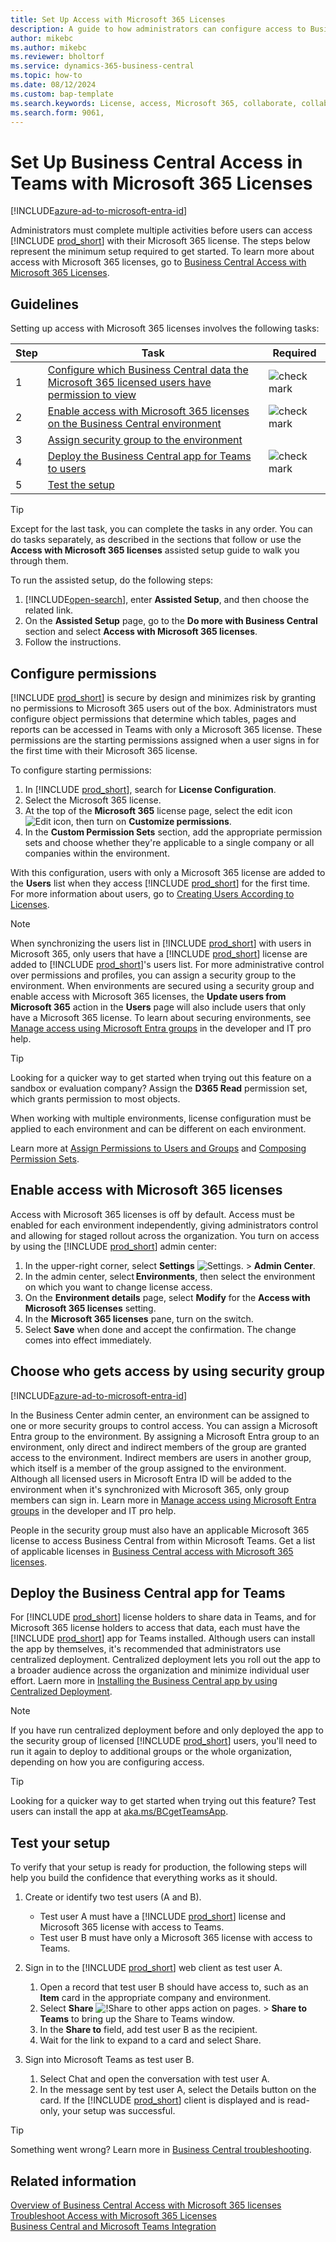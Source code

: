 ```yaml
---
title: Set Up Access with Microsoft 365 Licenses
description: A guide to how administrators can configure access to Business Central with Microsoft 365 licenses. 
author: mikebc
ms.author: mikebc 
ms.reviewer: bholtorf
ms.service: dynamics-365-business-central 
ms.topic: how-to
ms.date: 08/12/2024
ms.custom: bap-template
ms.search.keywords: License, access, Microsoft 365, collaborate, collaboration, Teams, Microsoft Teams
ms.search.form: 9061,
---
```

# Set Up Business Central Access in Teams with Microsoft 365 Licenses

[!INCLUDE[azure-ad-to-microsoft-entra-id](~/../shared-content/shared/azure-ad-to-microsoft-entra-id.md)]

Administrators must complete multiple activities before users can access [!INCLUDE [prod_short](includes/prod_short.md)] with their Microsoft 365 license. The steps below represent the minimum setup required to get started. To learn more about access with Microsoft 365 licenses, go to [Business Central Access with Microsoft 365 Licenses](admin-access-with-m365-license.md).

## Guidelines

Setting up access with Microsoft 365 licenses involves the following tasks:

|Step|Task|Required|
|-|-|-|
|1|[Configure which Business Central data the Microsoft 365 licensed users have permission to view](#configure-permissions)|![check mark](media/check.png "check")|
|2|[Enable access with Microsoft 365 licenses on the Business Central environment](#enable-access-with-microsoft-365-licenses)|![check mark](media/check.png "check")|
|3|[Assign security group to the environment](#choose-who-gets-access-by-using-security-group)|
|4|[Deploy the Business Central app for Teams to users](#deploy-the-business-central-app-for-teams)|![check mark](media/check.png "check")|
|5|[Test the setup](#test-your-setup)||

> [!TIP]
> Except for the last task, you can complete the tasks in any order. You can do tasks separately, as described in the sections that follow or use the **Access with Microsoft 365 licenses** assisted setup guide to walk you through them.
>
> To run the assisted setup, do the following steps:
>
> 1. [!INCLUDE[open-search](includes/open-search.md)], enter **Assisted Setup**, and then choose the related link.
> 2. On the **Assisted Setup** page, go to the **Do more with Business Central** section and select **Access with Microsoft 365 licenses**.
> 3. Follow the instructions.  

## Configure permissions

[!INCLUDE [prod_short](includes/prod_short.md)] is secure by design and minimizes risk by granting no permissions to Microsoft 365 users out of the box. Administrators must configure object permissions that determine which tables, pages and reports can be accessed in Teams with only a Microsoft 365 license. These permissions are the starting permissions assigned when a user signs in for the first time with their Microsoft 365 license. 

To configure starting permissions:

1. In [!INCLUDE [prod_short](includes/prod_short.md)], search for **License Configuration**.
2. Select the Microsoft 365 license.
3. At the top of the **Microsoft 365** license page, select the edit icon ![Edit icon](media/edit-pencil.png), then turn on **Customize permissions**. 
4. In the **Custom Permission Sets** section, add the appropriate permission sets and choose whether they're applicable to a single company or all companies within the environment.

With this configuration, users with only a Microsoft 365 license are added to the **Users** list when they access [!INCLUDE [prod_short](includes/prod_short.md)] for the first time. For more information about users, go to [Creating Users According to Licenses](ui-how-users-permissions.md).

> [!NOTE]
> When synchronizing the users list in [!INCLUDE [prod_short](includes/prod_short.md)] with users in Microsoft 365, only users that have a [!INCLUDE [prod_short](includes/prod_short.md)] license are added to [!INCLUDE [prod_short](includes/prod_short.md)]'s users list. For more administrative control over permissions and profiles, you can assign a security group to the environment. When environments are secured using a security group and enable access with Microsoft 365 licenses, the **Update users from Microsoft 365** action in the **Users** page will also include users that only have a Microsoft 365 license. To learn about securing environments, see [Manage access using Microsoft Entra groups](/dynamics365/business-central/dev-itpro/administration/tenant-admin-center-manage-access#manage-access-using-azure-active-directory-groups) in the developer and IT pro help.

> [!TIP]
> Looking for a quicker way to get started when trying out this feature on a sandbox or evaluation company? Assign the **D365 Read** permission set, which grants permission to most objects.  

When working with multiple environments, license configuration must be applied to each environment and can be different on each environment.

Learn more at [Assign Permissions to Users and Groups](ui-define-granular-permissions.md) and [Composing Permission Sets](/dynamics365/business-central/dev-itpro/developer/devenv-permissionset-composing).

## Enable access with Microsoft 365 licenses

Access with Microsoft 365 licenses is off by default. Access must be enabled for each environment independently, giving administrators control and allowing for staged rollout across the organization. You turn on access by using the [!INCLUDE [prod_short](includes/prod_short.md)] admin center: 

1. In the upper-right corner, select **Settings** ![Settings.](media/ui-experience/settings_icon_small.png "Settings icon for role center") > **Admin Center**.  
2. In the admin center, select **Environments**, then select the environment on which you want to change license access. 
3. On the **Environment details** page, select **Modify** for the **Access with Microsoft 365 licenses** setting.
4. In the **Microsoft 365 licenses** pane, turn on the switch. 
5. Select **Save** when done and accept the confirmation. The change comes into effect immediately.

## Choose who gets access by using security group

[!INCLUDE[azure-ad-to-microsoft-entra-id](~/../shared-content/shared/azure-ad-to-microsoft-entra-id.md)]

In the Business Center admin center, an environment can be assigned to one or more security groups to control access. You can assign a Microsoft Entra group to the environment. By assigning a Microsoft Entra group to an environment, only direct and indirect members of the group are granted access to the environment. Indirect members are users in another group, which itself is a member of the group assigned to the environment. Although all licensed users in Microsoft Entra ID will be added to the environment when it's synchronized with Microsoft 365, only group members can sign in. Learn more in [Manage access using Microsoft Entra groups](/dynamics365/business-central/dev-itpro/administration/tenant-admin-center-manage-access#manage-access-using-azure-active-directory-groups) in the developer and IT pro help.

People in the security group must also have an applicable Microsoft 365 license to access Business Central from within Microsoft Teams. Get a list of applicable licenses in [Business Central access with Microsoft 365 licenses](admin-access-with-m365-license.md#requirements-for-individual-users-to-access-data-in-teams).

## Deploy the Business Central app for Teams

For [!INCLUDE [prod_short](includes/prod_short.md)] license holders to share data in Teams, and for Microsoft 365 license holders to access that data, each must have the [!INCLUDE [prod_short](includes/prod_short.md)] app for Teams installed. Although users can install the app by themselves, it's recommended that administrators use centralized deployment. Centralized deployment lets you roll out the app to a broader audience across the organization and minimize individual user effort. Laern more in [Installing the Business Central app by using Centralized Deployment](admin-teams-integration.md#installing-the-business-central-app-by-using-centralized-deployment).

> [!NOTE]
> If you have run centralized deployment before and only deployed the app to the security group of licensed [!INCLUDE [prod_short](includes/prod_short.md)] users, you'll need to run it again to deploy to additional groups or the whole organization, depending on how you are configuring access.

> [!TIP]
> Looking for a quicker way to get started when trying out this feature? Test users can install the app at [aka.ms/BCgetTeamsApp](https://aka.ms/BCgetTeamsApp).

## Test your setup

To verify that your setup is ready for production, the following steps will help you build the confidence that everything works as it should.

1. Create or identify two test users (A and B).

   - Test user A must have a [!INCLUDE [prod_short](includes/prod_short.md)] license and Microsoft 365 license with access to Teams.
   - Test user B must have only a Microsoft 365 license with access to Teams.

2. Sign in to the [!INCLUDE [prod_short](includes/prod_short.md)] web client as test user A.

   1. Open a record that test user B should have access to, such as an **Item** card in the appropriate company and environment.
   2. Select **Share** ![!Share to other apps action on pages.](media/share-icon.png) > **Share to Teams** to bring up the Share to Teams window.
   3. In the **Share to** field, add test user B as the recipient.
   4. Wait for the link to expand to a card and select Share.

3. Sign into Microsoft Teams as test user B.

   1. Select Chat and open the conversation with test user A.
   2. In the message sent by test user A, select the Details button on the card. If the [!INCLUDE [prod_short](includes/prod_short.md)] client is displayed and is read-only, your setup was successful.

> [!TIP]
> Something went wrong? Learn more in [Business Central troubleshooting](/troubleshoot/dynamics-365/business-central/welcome-business-central).

## Related information

[Overview of Business Central Access with Microsoft 365 licenses](admin-access-with-m365-license.md#minimum-requirements)  
[Troubleshoot Access with Microsoft 365 Licenses](admin-access-with-m365-license-troubleshooting.md)  
[Business Central and Microsoft Teams Integration](across-teams-overview.md)  
